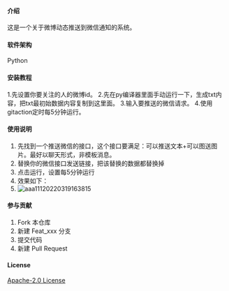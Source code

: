 #### 介绍
这是一个关于微博动态推送到微信通知的系统。

#### 软件架构
Python


#### 安装教程

1.先设置你要关注的人的微博id。
2.先在py编译器里面手动运行一下，生成txt内容，把txt最初始数据内容复制到这里面。 
3.输入要推送的微信请求。
4.使用gitaction定时每5分钟运行。

#### 使用说明

1. 先找到一个推送微信的接口，这个接口要满足：可以推送文本+可以图送图片。最好以聊天形式，非模板消息。
2. 替换你的微信接口发送链接，把该替换的数据都替换掉
3. 点击运行，设置每5分钟运行
4. 效果如下：
5. ![aaa11120220319163815](https://user-images.githubusercontent.com/26820680/159114136-9357cd59-9e0c-47b9-bcbe-50b93c4d2a19.png)


#### 参与贡献

1. Fork 本仓库
2. 新建 Feat_xxx 分支
3. 提交代码
4. 新建 Pull Request
#### License
[Apache-2.0 License](https://github.com/liurenjie520/weibo_dynamic_push/blob/main/LICENSE)
